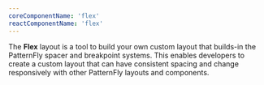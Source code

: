 ```yaml
---
coreComponentName: 'flex'
reactComponentName: 'flex'
---
```

The **Flex** layout is a tool to build your own custom layout that builds-in the PatternFly spacer and breakpoint systems. This enables developers to create a custom layout that can have consistent spacing and change responsively with other PatternFly layouts and components.
